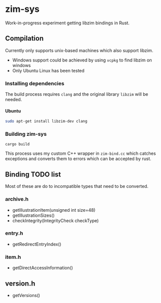 # zim-sys
Work-in-progress experiment getting libzim bindings in Rust.

## Compilation
Currently only supports unix-based machines which also support libzim.
- Windows support could be achieved by using ``vcpkg`` to find libzim on windows
- Only Ubuntu Linux has been tested
### Installing dependencies
The build process requires ``clang`` and the original library ``libzim`` will be needed.
#### Ubuntu
```bash
sudo apt-get install libzim-dev clang
```

### Building zim-sys
```
cargo build
```
This process uses my custom C++ wrapper in ``zim-bind.cc`` which catches exceptions and converts them to errors which can be accepted by rust.

## Binding TODO list
Most of these are do to incompatible types that need to be converted.
### archive.h
- getIllustrationItem(unsigned int size=48)
- getIllustrationSizes()
- checkIntegrity(IntegrityCheck checkType)
### entry.h
- getRedirectEntryIndex()

### item.h
- getDirectAccessInformation()

## version.h
- getVersions()